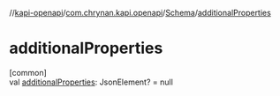 //[kapi-openapi](../../../index.md)/[com.chrynan.kapi.openapi](../index.md)/[Schema](index.md)/[additionalProperties](additional-properties.md)

# additionalProperties

[common]\
val [additionalProperties](additional-properties.md): JsonElement? = null
